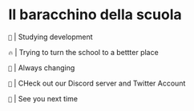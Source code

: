 # Il baracchino della scuola
<code>🌱</code> | Studying development
<p></p>
<code>🔥</code> | Trying to turn the school to a bettter place
<p></p>
<code>🔌</code> | Always changing
<p></p>
<code>📒</code> | CHeck out our Discord server and Twitter Account
<p></p>
<code>🔰</code> | See you next time
